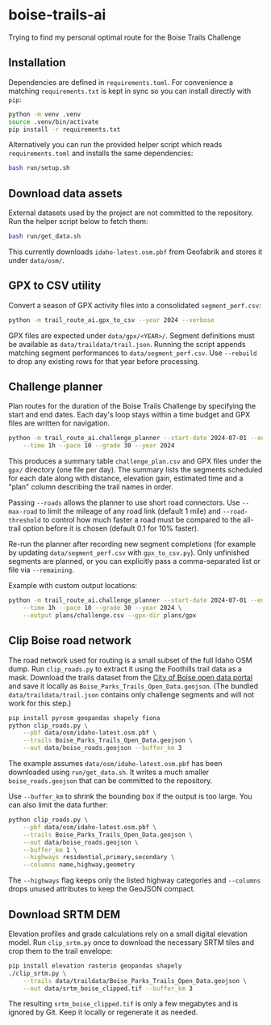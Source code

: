 # boise-trails-ai
Trying to find my personal optimal route for the Boise Trails Challenge

## Installation

Dependencies are defined in `requirements.toml`.  For convenience a matching
`requirements.txt` is kept in sync so you can install directly with `pip`:

```bash
python -m venv .venv
source .venv/bin/activate
pip install -r requirements.txt
```

Alternatively you can run the provided helper script which reads
`requirements.toml` and installs the same dependencies:

```bash
bash run/setup.sh
```

## Download data assets

External datasets used by the project are not committed to the repository.
Run the helper script below to fetch them:

```bash
bash run/get_data.sh
```

This currently downloads `idaho-latest.osm.pbf` from Geofabrik and stores it
under `data/osm/`.

## GPX to CSV utility

Convert a season of GPX activity files into a consolidated `segment_perf.csv`:

```bash
python -m trail_route_ai.gpx_to_csv --year 2024 --verbose
```

GPX files are expected under `data/gpx/<YEAR>/`. Segment definitions must be
available as `data/traildata/trail.json`. Running the
script appends matching segment performances to `data/segment_perf.csv`. Use
`--rebuild` to drop any existing rows for that year before processing.

## Challenge planner

Plan routes for the duration of the Boise Trails Challenge by specifying the
start and end dates. Each day's loop stays within a time budget and GPX files
are written for navigation.

```bash
python -m trail_route_ai.challenge_planner --start-date 2024-07-01 --end-date 2024-07-31 \
    --time 1h --pace 10 --grade 30 --year 2024
```

This produces a summary table `challenge_plan.csv` and GPX files under the
`gpx/` directory (one file per day). The summary lists the segments scheduled for
each date along with distance, elevation gain, estimated time and a "plan"
column describing the trail names in order.

Passing `--roads` allows the planner to use short road connectors. Use
`--max-road` to limit the mileage of any road link (default 1 mile) and
`--road-threshold` to control how much faster a road must be compared to the
all-trail option before it is chosen (default 0.1 for 10% faster).

Re-run the planner after recording new segment completions (for example by
updating `data/segment_perf.csv` with `gpx_to_csv.py`). Only unfinished segments
are planned, or you can explicitly pass a comma-separated list or file via
`--remaining`.

Example with custom output locations:

```bash
python -m trail_route_ai.challenge_planner --start-date 2024-07-01 --end-date 2024-07-31 \
    --time 1h --pace 10 --grade 30 --year 2024 \
    --output plans/challenge.csv --gpx-dir plans/gpx
```

## Clip Boise road network

The road network used for routing is a small subset of the full Idaho OSM dump.
Run `clip_roads.py` to extract it using the Foothills trail data as a mask.
Download the trails dataset from the [City of Boise open data portal](https://opendata.cityofboise.org/)
and save it locally as `Boise_Parks_Trails_Open_Data.geojson`.  (The bundled
`data/traildata/trail.json` contains only challenge segments and will not work
for this step.)

```bash
pip install pyrosm geopandas shapely fiona
python clip_roads.py \
    --pbf data/osm/idaho-latest.osm.pbf \
    --trails Boise_Parks_Trails_Open_Data.geojson \
    --out data/boise_roads.geojson --buffer_km 3
```

The example assumes `data/osm/idaho-latest.osm.pbf` has been downloaded using
`run/get_data.sh`. It writes a much smaller `boise_roads.geojson` that can be
committed to the repository.

Use `--buffer_km` to shrink the bounding box if the output is too large. You can
also limit the data further:

```bash
python clip_roads.py \
    --pbf data/osm/idaho-latest.osm.pbf \
    --trails Boise_Parks_Trails_Open_Data.geojson \
    --out data/boise_roads.geojson \
    --buffer_km 1 \
    --highways residential,primary,secondary \
    --columns name,highway,geometry
```

The `--highways` flag keeps only the listed highway categories and `--columns`
drops unused attributes to keep the GeoJSON compact.

## Download SRTM DEM

Elevation profiles and grade calculations rely on a small digital
elevation model.  Run `clip_srtm.py` once to download the necessary
SRTM tiles and crop them to the trail envelope:

```bash
pip install elevation rasterio geopandas shapely
./clip_srtm.py \
    --trails data/traildata/Boise_Parks_Trails_Open_Data.geojson \
    --out data/srtm_boise_clipped.tif --buffer_km 3
```

The resulting `srtm_boise_clipped.tif` is only a few megabytes and is ignored
by Git. Keep it locally or regenerate it as needed.


